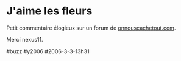 # J'aime les fleurs

Petit commentaire élogieux sur un forum de [onnouscachetout.com](http://www.onnouscachetout.com/forum/index.php?s=a2d2176a088135c03975f835ba6be786&showtopic=11399).

Merci nexus11.

#buzz #y2006 #2006-3-3-13h31
